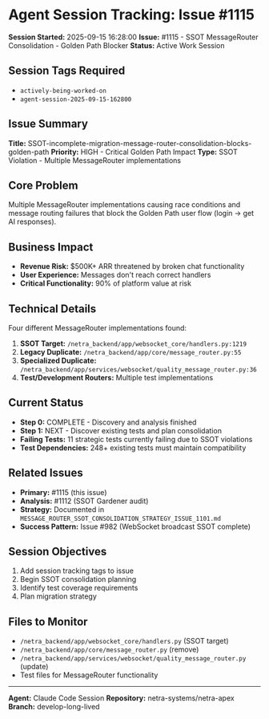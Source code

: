 # Agent Session Tracking: Issue #1115
**Session Started:** 2025-09-15 16:28:00
**Issue:** #1115 - SSOT MessageRouter Consolidation - Golden Path Blocker
**Status:** Active Work Session

## Session Tags Required
- `actively-being-worked-on`
- `agent-session-2025-09-15-162800`

## Issue Summary
**Title:** SSOT-incomplete-migration-message-router-consolidation-blocks-golden-path
**Priority:** HIGH - Critical Golden Path Impact
**Type:** SSOT Violation - Multiple MessageRouter implementations

## Core Problem
Multiple MessageRouter implementations causing race conditions and message routing failures that block the Golden Path user flow (login → get AI responses).

## Business Impact
- **Revenue Risk:** $500K+ ARR threatened by broken chat functionality
- **User Experience:** Messages don't reach correct handlers
- **Critical Functionality:** 90% of platform value at risk

## Technical Details
Four different MessageRouter implementations found:
1. **SSOT Target:** `/netra_backend/app/websocket_core/handlers.py:1219`
2. **Legacy Duplicate:** `/netra_backend/app/core/message_router.py:55`
3. **Specialized Duplicate:** `/netra_backend/app/services/websocket/quality_message_router.py:36`
4. **Test/Development Routers:** Multiple test implementations

## Current Status
- **Step 0:** COMPLETE - Discovery and analysis finished
- **Step 1:** NEXT - Discover existing tests and plan consolidation
- **Failing Tests:** 11 strategic tests currently failing due to SSOT violations
- **Test Dependencies:** 248+ existing tests must maintain compatibility

## Related Issues
- **Primary:** #1115 (this issue)
- **Analysis:** #1112 (SSOT Gardener audit)
- **Strategy:** Documented in `MESSAGE_ROUTER_SSOT_CONSOLIDATION_STRATEGY_ISSUE_1101.md`
- **Success Pattern:** Issue #982 (WebSocket broadcast SSOT complete)

## Session Objectives
1. Add session tracking tags to issue
2. Begin SSOT consolidation planning
3. Identify test coverage requirements
4. Plan migration strategy

## Files to Monitor
- `/netra_backend/app/websocket_core/handlers.py` (SSOT target)
- `/netra_backend/app/core/message_router.py` (remove)
- `/netra_backend/app/services/websocket/quality_message_router.py` (update)
- Test files for MessageRouter functionality

---
**Agent:** Claude Code Session
**Repository:** netra-systems/netra-apex
**Branch:** develop-long-lived